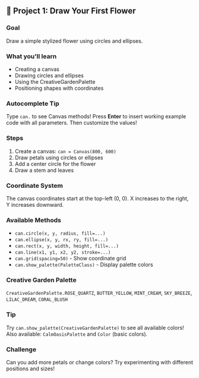## 🌸 Project 1: Draw Your First Flower

### Goal
Draw a simple stylized flower using circles and ellipses.

### What you'll learn
- Creating a canvas
- Drawing circles and ellipses
- Using the CreativeGardenPalette
- Positioning shapes with coordinates

### Autocomplete Tip
Type `can.` to see Canvas methods! Press **Enter** to insert working example code with all parameters. Then customize the values!

### Steps
1. Create a canvas: `can = Canvas(800, 600)`
2. Draw petals using circles or ellipses
3. Add a center circle for the flower
4. Draw a stem and leaves

### Coordinate System
The canvas coordinates start at the top-left (0, 0). X increases to the right, Y increases downward.

### Available Methods
- `can.circle(x, y, radius, fill=...)`
- `can.ellipse(x, y, rx, ry, fill=...)`
- `can.rect(x, y, width, height, fill=...)`
- `can.line(x1, y1, x2, y2, stroke=...)`
- `can.grid(spacing=50)` - Show coordinate grid
- `can.show_palette(PaletteClass)` - Display palette colors

### Creative Garden Palette
`CreativeGardenPalette.ROSE_QUARTZ`, `BUTTER_YELLOW`, `MINT_CREAM`, `SKY_BREEZE`, `LILAC_DREAM`, `CORAL_BLUSH`

### Tip
Try `can.show_palette(CreativeGardenPalette)` to see all available colors! Also available: `CalmOasisPalette` and `Color` (basic colors).

### Challenge
Can you add more petals or change colors? Try experimenting with different positions and sizes!
